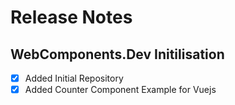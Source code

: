 # Release Notes

## WebComponents.Dev Initilisation
- [x] Added Initial Repository
- [x] Added Counter Component Example for Vuejs